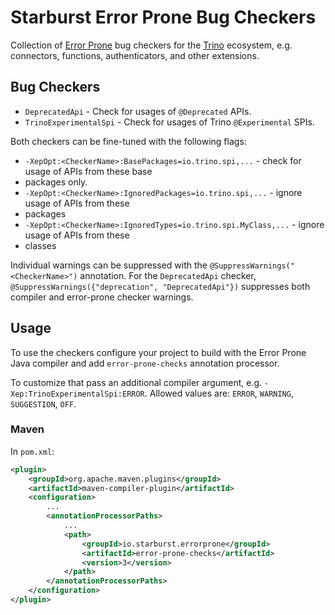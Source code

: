 # Starburst Error Prone Bug Checkers

Collection of [Error Prone](https://github.com/google/error-prone) bug checkers for the
[Trino](https://trino.io/) ecosystem, e.g. connectors, functions, authenticators, and other
extensions.

## Bug Checkers

* `DeprecatedApi` - Check for usages of `@Deprecated` APIs.
* `TrinoExperimentalSpi` - Check for usages of Trino `@Experimental` SPIs.

Both checkers can be fine-tuned with the following flags:

* `-XepOpt:<CheckerName>:BasePackages=io.trino.spi,...` - check for usage of APIs from these base
* packages only.
* `-XepOpt:<CheckerName>:IgnoredPackages=io.trino.spi,...` - ignore usage of APIs from these
* packages
* `-XepOpt:<CheckerName>:IgnoredTypes=io.trino.spi.MyClass,...` - ignore usage of APIs from these
* classes

Individual warnings can be suppressed with the `@SuppressWarnings("<CheckerName>")` annotation. For
the `DeprecatedApi` checker, `@SuppressWarnings({"deprecation", "DeprecatedApi"})` suppresses both
compiler and error-prone checker warnings.

## Usage

To use the checkers configure your project to build with the Error Prone Java compiler and add
`error-prone-checks` annotation processor.

To customize that pass an additional compiler argument, e.g. `-Xep:TrinoExperimentalSpi:ERROR`.
Allowed values are: `ERROR`, `WARNING`, `SUGGESTION`, `OFF`.

### Maven

In `pom.xml`:

```xml
<plugin>
    <groupId>org.apache.maven.plugins</groupId>
    <artifactId>maven-compiler-plugin</artifactId>
    <configuration>
        ...
        <annotationProcessorPaths>
            ...
            <path>
                <groupId>io.starburst.errorprone</groupId>
                <artifactId>error-prone-checks</artifactId>
                <version>3</version>
            </path>
        </annotationProcessorPaths>
    </configuration>
</plugin>
```
